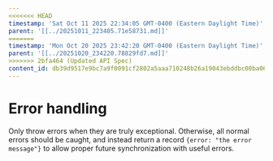 ```yaml
---
<<<<<<< HEAD
timestamp: 'Sat Oct 11 2025 22:34:05 GMT-0400 (Eastern Daylight Time)'
parent: '[[../20251011_223405.71e58731.md]]'
=======
timestamp: 'Mon Oct 20 2025 23:42:20 GMT-0400 (Eastern Daylight Time)'
parent: '[[../20251020_234220.78829fd7.md]]'
>>>>>>> 2bfa464 (Updated API Spec)
content_id: db39d9517e9bc7a9f0091cf2802a5aaa710248b26a19043ebddbc00ba067bc70
---
```


# Error handling

Only throw errors when they are truly exceptional. Otherwise, all normal errors should be caught, and instead return a record `{error: "the error message"}` to allow proper future synchronization with useful errors.
